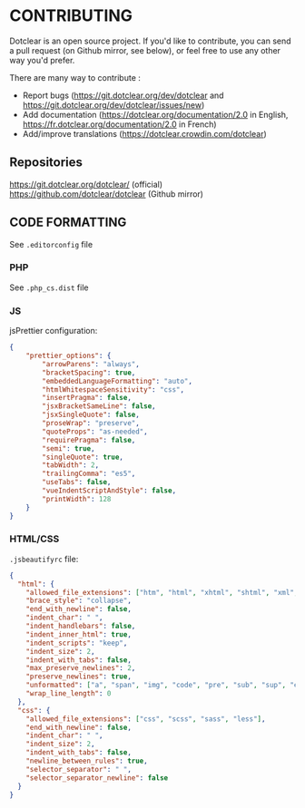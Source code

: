 # CONTRIBUTING

Dotclear is an open source project. If you'd like to contribute, you can send
a pull request (on Github mirror, see below), or feel free to use any other way you'd prefer.

There are many way to contribute :

* Report bugs (<https://git.dotclear.org/dev/dotclear> and <https://git.dotclear.org/dev/dotclear/issues/new>)
* Add documentation (<https://dotclear.org/documentation/2.0> in English, <https://fr.dotclear.org/documentation/2.0> in French)
* Add/improve translations (<https://dotclear.crowdin.com/dotclear>)

## Repositories

<https://git.dotclear.org/dotclear/> (official)
<https://github.com/dotclear/dotclear> (Github mirror)

## CODE FORMATTING

See `.editorconfig` file

### PHP

See `.php_cs.dist` file

### JS

jsPrettier configuration:

```json
{
    "prettier_options": {
        "arrowParens": "always",
        "bracketSpacing": true,
        "embeddedLanguageFormatting": "auto",
        "htmlWhitespaceSensitivity": "css",
        "insertPragma": false,
        "jsxBracketSameLine": false,
        "jsxSingleQuote": false,
        "proseWrap": "preserve",
        "quoteProps": "as-needed",
        "requirePragma": false,
        "semi": true,
        "singleQuote": true,
        "tabWidth": 2,
        "trailingComma": "es5",
        "useTabs": false,
        "vueIndentScriptAndStyle": false,
        "printWidth": 128
    }
}
```

### HTML/CSS

`.jsbeautifyrc` file:

```json
{
  "html": {
    "allowed_file_extensions": ["htm", "html", "xhtml", "shtml", "xml", "svg"],
    "brace_style": "collapse",
    "end_with_newline": false,
    "indent_char": " ",
    "indent_handlebars": false,
    "indent_inner_html": true,
    "indent_scripts": "keep",
    "indent_size": 2,
    "indent_with_tabs": false,
    "max_preserve_newlines": 2,
    "preserve_newlines": true,
    "unformatted": ["a", "span", "img", "code", "pre", "sub", "sup", "em", "strong", "b", "i", "u", "strike", "big", "small", "pre", "h1", "h2", "h3", "h4", "h5", "h6"],
    "wrap_line_length": 0
  },
  "css": {
    "allowed_file_extensions": ["css", "scss", "sass", "less"],
    "end_with_newline": false,
    "indent_char": " ",
    "indent_size": 2,
    "indent_with_tabs": false,
    "newline_between_rules": true,
    "selector_separator": " ",
    "selector_separator_newline": false
  }
}
```
